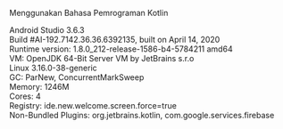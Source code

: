 Menggunakan Bahasa Pemrograman Kotlin

Android Studio 3.6.3<br>
Build #AI-192.7142.36.36.6392135, built on April 14, 2020<br>
Runtime version: 1.8.0_212-release-1586-b4-5784211 amd64<br>
VM: OpenJDK 64-Bit Server VM by JetBrains s.r.o<br>
Linux 3.16.0-38-generic<br>
GC: ParNew, ConcurrentMarkSweep<br>
Memory: 1246M<br>
Cores: 4<br>
Registry: ide.new.welcome.screen.force=true<br>
Non-Bundled Plugins: org.jetbrains.kotlin, com.google.services.firebase<br>
